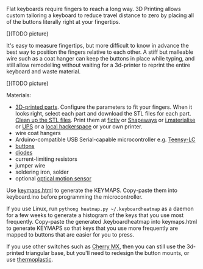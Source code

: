 Flat keyboards require fingers to reach a long way. 3D Printing allows custom tailoring a keyboard to reduce travel distance to zero by placing all of the buttons literally right at your fingertips.

[](TODO picture)

It's easy to measure fingertips, but more difficult to know in advance the best way to position the fingers relative to each other. A stiff but malleable wire such as a coat hanger can keep the buttons in place while typing, and still allow remodelling without waiting for a 3d-printer to reprint the entire keyboard and waste material.

[](TODO picture)

Materials:
 * [3D-printed parts](http://openjscad.org/#https://raw.githubusercontent.com/benshayden/github/master/keyboard/keyboard.jscad). Configure the parameters to fit your fingers. When it looks right, select each part and download the STL files for each part. [Clean up the STL files](https://netfabb.azurewebsites.net/). Print them at [fictiv](https://www.fictiv.com/) or [Shapeways](http://www.shapeways.com/) or [i.materialise](http://i.materialise.com/) or [UPS](http://www.theupsstore.com/small-business-solutions/Pages/3d-printing-locations.aspx) or a [local hackerspace](http://hackerspaces.org/wiki/List_of_Hacker_Spaces) or your own printer.
 * wire coat hangers
 * Arduino-compatible USB Serial-capable microcontroller e.g. [Teensy-LC](https://www.pjrc.com/store/teensylc.html)
 * [buttons](http://www.digikey.com/product-detail/en/EVQ-QJJ05Q/P8029SCT-ND/165317)
 * [diodes](http://www.digikey.com/product-detail/en/1N914BTR/1N914BCT-ND/458919)
 * current-limiting resistors
 * jumper wire
 * soldering iron, solder
 * optional [optical motion sensor](https://www.tindie.com/products/jkicklighter/adns-9800-optical-laser-sensor/)

Use [keymaps.html](https://cdn.rawgit.com/benshayden/github/a9df19/keyboard/keymaps.html) to generate the KEYMAPS. Copy-paste them into keyboard.ino before programming the microcontroller.

If you use Linux, run `pythong heatmap.py ~/.keyboardheatmap` as a daemon for a few weeks to generate a histogram of the keys that you use most frequently. Copy-paste the generated .keyboardheatmap into keymaps.html to generate KEYMAPS so that keys that you use more frequently are mapped to buttons that are easier for you to press.

If you use other switches such as [Cherry MX](http://www.digikey.com/product-search/en?keywords=MX1A-C1NN), then you can still use the 3d-printed triangular base, but you'll need to redesign the button mounts, or use [thermoplastic](http://www.adafruit.com/products/2504).

